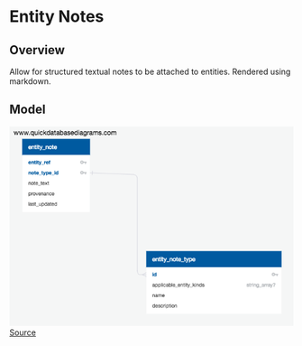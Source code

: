 # Entity Notes

## Overview

Allow for structured textual notes to be attached to entities.  Rendered using markdown.

## Model

![Schema Diagram](entity_notes_schema.png)
[Source](https://app.quickdatabasediagrams.com/#/schema/nUjgNogoVEmZ1a8uFr0mZg)